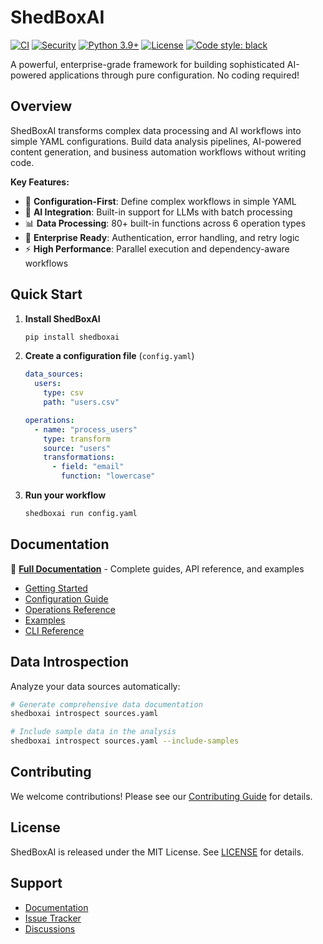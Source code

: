 # ShedBoxAI

[![CI](https://github.com/ShedBoxAI/ShedBoxAI/workflows/🧪%20Tests%20%26%20Quality/badge.svg)](https://github.com/ShedBoxAI/ShedBoxAI/actions/workflows/ci.yml)
[![Security](https://github.com/ShedBoxAI/ShedBoxAI/workflows/🔒%20Security%20Scan/badge.svg)](https://github.com/ShedBoxAI/ShedBoxAI/actions/workflows/security.yml)
[![Python 3.9+](https://img.shields.io/badge/python-3.9+-blue.svg)](https://www.python.org/downloads/)
[![License](https://img.shields.io/badge/license-BSD--3--Clause-blue.svg)](LICENSE)
[![Code style: black](https://img.shields.io/badge/code%20style-black-000000.svg)](https://github.com/psf/black)

A powerful, enterprise-grade framework for building sophisticated AI-powered applications through pure configuration. No coding required!

## Overview

ShedBoxAI transforms complex data processing and AI workflows into simple YAML configurations. Build data analysis pipelines, AI-powered content generation, and business automation workflows without writing code.

**Key Features:**
- 🔧 **Configuration-First**: Define complex workflows in simple YAML
- 🤖 **AI Integration**: Built-in support for LLMs with batch processing
- 📊 **Data Processing**: 80+ built-in functions across 6 operation types
- 🔐 **Enterprise Ready**: Authentication, error handling, and retry logic
- ⚡ **High Performance**: Parallel execution and dependency-aware workflows

## Quick Start

1. **Install ShedBoxAI**
   ```bash
   pip install shedboxai
   ```

2. **Create a configuration file** (`config.yaml`)
   ```yaml
   data_sources:
     users:
       type: csv
       path: "users.csv"

   operations:
     - name: "process_users"
       type: transform
       source: "users"
       transformations:
         - field: "email"
           function: "lowercase"
   ```

3. **Run your workflow**
   ```bash
   shedboxai run config.yaml
   ```

## Documentation

📖 **[Full Documentation](https://shedboxai.com/)** - Complete guides, API reference, and examples

- [Getting Started](https://shedboxai.com/docs/getting-started/installation)
- [Configuration Guide](https://shedboxai.com/docs/configuration/data-sources)
- [Operations Reference](https://shedboxai.com/docs/operations/)
- [Examples](https://shedboxai.com/docs/examples)
- [CLI Reference](https://shedboxai.com/docs/cli-reference/run-command)

## Data Introspection

Analyze your data sources automatically:

```bash
# Generate comprehensive data documentation
shedboxai introspect sources.yaml

# Include sample data in the analysis
shedboxai introspect sources.yaml --include-samples
```

## Contributing

We welcome contributions! Please see our [Contributing Guide](CONTRIBUTING.md) for details.

## License

ShedBoxAI is released under the MIT License. See [LICENSE](LICENSE) for details.

## Support

- [Documentation](https://shedboxai.com/docs/getting-started/installation)
- [Issue Tracker](https://github.com/ShedBoxAI/ShedBoxAI/issues)
- [Discussions](https://github.com/ShedBoxAI/ShedBoxAI/discussions)
